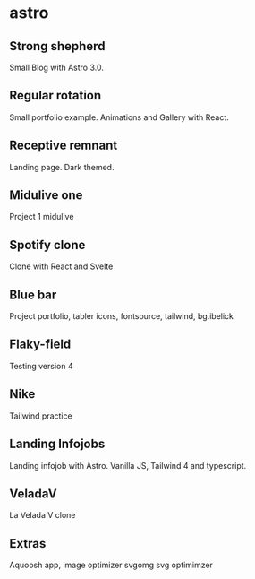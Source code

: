 # astro

## Strong shepherd
Small Blog with Astro 3.0.

## Regular rotation
Small portfolio example. Animations and Gallery with React.

## Receptive remnant
Landing page. Dark themed.

## Midulive one
Project 1 midulive

## Spotify clone
Clone with React and Svelte

## Blue bar
Project portfolio, tabler icons, fontsource, tailwind, bg.ibelick

## Flaky-field
Testing version 4

## Nike
Tailwind practice

## Landing Infojobs
Landing infojob with Astro. Vanilla JS, Tailwind 4 and typescript.

## VeladaV
La Velada V clone

## Extras
Aquoosh app, image optimizer
svgomg svg optimimzer